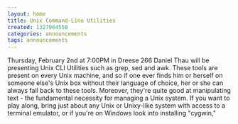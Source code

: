 ```yaml
---
layout: home
title: Unix Command-Line Utilities
created: 1327964558
categories: announcements
tags: announcements
---
```

Thursday, February 2nd at 7:00PM in Dreese 266 Daniel Thau will be presenting Unix CLI Utilities such as grep, sed and awk.  These tools are present on every Unix machine, and so if one ever finds him or herself on someone else's Unix box without their language of choice, her or she can always fall back to these tools.  Moreover, they're quite good at manipulating text - the fundamental necessity for managing a Unix system.  If you want to play along, bring just about any Unix or Unixy-like system with access to a terminal emulator, or if you're on Windows look into installing "cygwin,"

